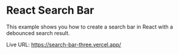 # React Search Bar

This example shows you how to create a search bar in React with a debounced search result.

Live URL: https://search-bar-three.vercel.app/
